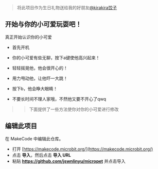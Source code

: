 >将此项目作为生日礼物送给我的好朋友[@kirakira饺子](https://b23.tv/qhjZ1Uu)

## 开始与你的小可爱玩耍吧！

真正开始认识你的小可爱

* 首先开机

* 你的小可爱有些无聊，按下a键使他高兴起来！

* 轻轻摇晃他，他会很开心的！

* 用力甩动他，让他吓一大跳！

* 按下b，他会睁大眼睛！

* 不要长时间不理人家哦，不然他又要不开心了qwq


>>下面提供了一些方法使你对你的小可爱进行修改


## 编辑此项目
在 MakeCode 中编辑此仓库。

* 打开 [https://makecode.microbit.org/](https://makecode.microbit.org/)
* 点击 **导入**，然后点击 **导入 URL**
* 粘贴 **https://github.com/jswnlinyu/micropet** 并点击导入








